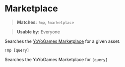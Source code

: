 # Marketplace

> **Matches:** `!mp`, `!marketplace`

> **Usable by:** Everyone

Searches the [YoYoGames Marketplace](https://marketplace.yoyogames.com/) for a given asset.

```
!mp [query]
```
Searches the YoYoGames Marketplace for `[query]`
